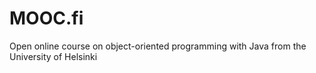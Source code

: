 # MOOC.fi
Open online course on object-oriented programming with Java from the University of Helsinki
